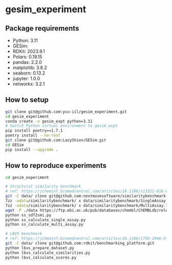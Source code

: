 # gesim_experiment

## Package requirements

- Python: 3.11
- GESim:
- RDKit: 2023.9.1
- Polars: 0.19.15
- pandas: 2.2.0
- matplotlib: 3.8.2
- seaborn: 0.13.2
- jupyter: 1.0.0
- networkx: 3.2.1

## How to setup

```bash
git clone git@github.com:ycu-iil/gesim_experiment.git
cd gesim_experiment
conda create -n gesim_expt python=3.11
# Switch Python virtual environment to gesim_expt
pip install poetry==1.7.1
poetry install --no-root
git clone git@github.com:LazyShion/GESim.git
cd GESim
pip install --upgrade .
```

## How to reproduce experiments

```bash
cd gesim_experiment

# Structural similarity benchmark
# ref: https://jcheminf.biomedcentral.com/articles/10.1186/s13321-016-0148-0
git -C data/ clone git@github.com:nextmovesoftware/similaritybenchmark.git
7zz -odata/similaritybenchmark/ x data/similaritybenchmark/SingleAssay.7z
7zz -odata/similaritybenchmark/ x data/similaritybenchmark/MultiAssay.7z
wget -P ./data https://ftp.ebi.ac.uk/pub/databases/chembl/ChEMBLdb/releases/chembl_20/chembl_20.sdf.gz
python ss_sdf2smi.py
python ss_calculate_single_assay.py
python ss_calculate_multi_assay.py 

# LBVS benchmark
# ref: https://jcheminf.biomedcentral.com/articles/10.1186/1758-2946-5-26
git -C data/ clone git@github.com:rdkit/benchmarking_platform.git
python lbvs_prepare_dataset.py
python lbvs_calculate_similarities.py
python lbvs_calculate_scores.py 
```
